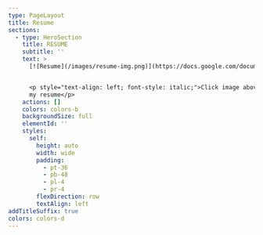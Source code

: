 ```yaml
---
type: PageLayout
title: Resume
sections:
  - type: HeroSection
    title: RESUME
    subtitle: ''
    text: >
      [![Resume](/images/resume-img.png)](https://docs.google.com/document/d/1r5iTEUh1yH7_5LLFVVpINVvuYnWxt2r1/preview?tab=t.0)


      <p style="text-align: left; font-style: italic;">Click image above to view
      my resume</p>
    actions: []
    colors: colors-b
    backgroundSize: full
    elementId: ''
    styles:
      self:
        height: auto
        width: wide
        padding:
          - pt-36
          - pb-48
          - pl-4
          - pr-4
        flexDirection: row
        textAlign: left
addTitleSuffix: true
colors: colors-d
---
```

